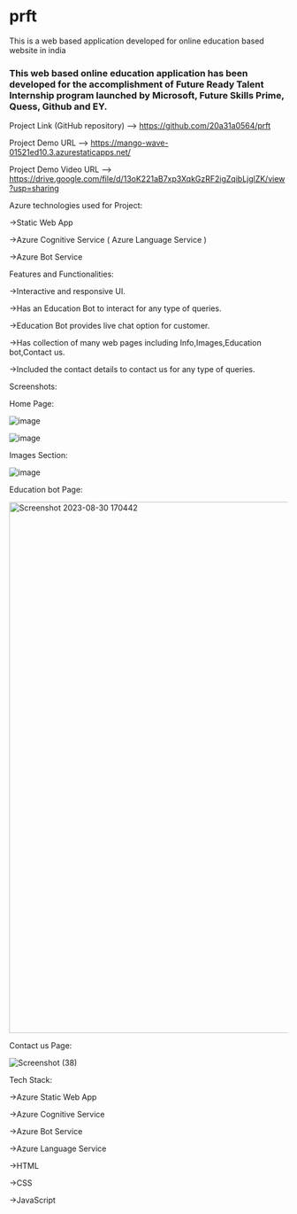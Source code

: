 # prft

This is a web based application developed for online education based website in india

### This web based online education application has been developed for the accomplishment of Future Ready Talent Internship program launched by Microsoft, Future Skills Prime, Quess, Github and EY.

Project Link (GitHub repository) --> https://github.com/20a31a0564/prft

Project Demo URL --> https://mango-wave-01521ed10.3.azurestaticapps.net/

Project Demo Video URL --> https://drive.google.com/file/d/13oK221aB7xp3XqkGzRF2igZqibLjglZK/view?usp=sharing

Azure technologies used for Project:

->Static Web App

->Azure Cognitive Service ( Azure Language Service )

->Azure Bot Service

Features and Functionalities:

->Interactive and responsive UI.

->Has an Education Bot to interact for any type of queries.

->Education Bot provides live chat option for customer.

->Has collection of many web pages including Info,Images,Education bot,Contact us.

->Included the contact details to contact us for any type of queries.

Screenshots:

Home Page:

![image](https://github.com/20a31a0564/prft/assets/110079916/a035edae-a680-42dc-90e4-a50e83f16f39)

![image](https://github.com/20a31a0564/prft/assets/110079916/3fd7c6f0-e2d2-4e12-b4ab-c333dd76e5b5)

Images Section:

![image](https://github.com/20a31a0564/prft/assets/110079916/34da7eff-c394-4e3f-9df8-169e1b617d54)

Education bot Page:

<img width="959" alt="Screenshot 2023-08-30 170442" src="https://github.com/20a31a0564/prft/assets/110079916/dac275aa-6492-48ea-907d-bfac9d45a8fb">

Contact us Page:

![Screenshot (38)](https://github.com/20a31a0564/prft/assets/110079916/d385bbd4-911c-42f6-a61c-7190eb35aa71)

Tech Stack:

->Azure Static Web App

->Azure Cognitive Service

->Azure Bot Service

->Azure Language Service

->HTML

->CSS

->JavaScript
